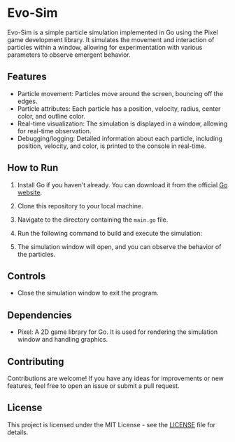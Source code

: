 # Evo-Sim

Evo-Sim is a simple particle simulation implemented in Go using the Pixel game development library. It simulates the movement and interaction of particles within a window, allowing for experimentation with various parameters to observe emergent behavior.

## Features

- Particle movement: Particles move around the screen, bouncing off the edges.
- Particle attributes: Each particle has a position, velocity, radius, center color, and outline color.
- Real-time visualization: The simulation is displayed in a window, allowing for real-time observation.
- Debugging/logging: Detailed information about each particle, including position, velocity, and color, is printed to the console in real-time.

## How to Run

1. Install Go if you haven't already. You can download it from the official [Go website](https://golang.org/).
2. Clone this repository to your local machine.
3. Navigate to the directory containing the `main.go` file.
4. Run the following command to build and execute the simulation:


5. The simulation window will open, and you can observe the behavior of the particles.

## Controls

- Close the simulation window to exit the program.

## Dependencies

- Pixel: A 2D game library for Go. It is used for rendering the simulation window and handling graphics.

## Contributing

Contributions are welcome! If you have any ideas for improvements or new features, feel free to open an issue or submit a pull request.

## License

This project is licensed under the MIT License - see the [LICENSE](LICENSE) file for details.
